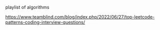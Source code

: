 playlist of algorithms

https://www.teamblind.com/blog/index.php/2022/06/27/top-leetcode-patterns-coding-interview-questions/
